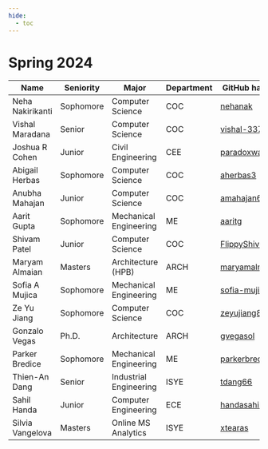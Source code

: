 ```yaml
---
hide:
  - toc
---
```


# Spring 2024

| Name             | Seniority | Major                  | Department | GitHub handle                                     | Topic Area                                          |
| ---------------- | --------- | ---------------------- | ---------- | ------------------------------------------------- | --------------------------------------------------- |
| Neha Nakirikanti | Sophomore | Computer Science       | COC        | [nehanak](https://github.com/nehanak)             | [Mobility-PEI](../../24sp-mobility-pei)             |
| Vishal Maradana  | Senior    | Computer Science       | COC        | [vishal-337](https://github.com/vishal-337)       | [Mobility-PEI](../../24sp-mobility-pei)             |
| Joshua R Cohen   | Junior    | Civil Engineering      | CEE        | [paradoxwalk](https://github.com/paradoxwalk)     | [Mobility-PEI](../../24sp-mobility-pei)             |
| Abigail Herbas   | Sophomore | Computer Science       | COC        | [aherbas3](https://github.com/aherbas3)           | [Energy-In-Buildings](../../24sp-energyinbuildings) |
| Anubha Mahajan   | Junior    | Computer Science       | COC        | [amahajan68](https://github.com/amahajan68)       | [Energy-In-Buildings](../../24sp-energyinbuildings) |
| Aarit Gupta      | Sophomore | Mechanical Engineering | ME         | [aaritg](https://github.com/aaritg)               | [Energy-In-Buildings](../../24sp-energyinbuildings) |
| Shivam Patel     | Junior    | Computer Science       | COC        | [FlippyShivam](https://github.com/FlippyShivam)   | [Energy-In-Buildings](../../24sp-energyinbuildings) |
| Maryam Almaian   | Masters   | Architecture (HPB)     | ARCH       | [maryamalmaian](https://github.com/maryamalmaian) | [Microclimate](../../24sp-microclimate)             |
| Sofia A Mujica   | Sophomore | Mechanical Engineering | ME         | [sofia-mujica](https://github.com/sofia-mujica)   | [Microclimate](../../24sp-microclimate)             |
| Ze Yu Jiang      | Sophomore | Computer Science       | COC        | [zeyujiang8800](https://github.com/zeyujiang8800) | [Microclimate](../../24sp-microclimate)             |
| Gonzalo Vegas    | Ph.D.     | Architecture           | ARCH       | [gvegasol](https://github.com/gvegasol)           | [Mobility-Seg](../../24sp-mobility-seg)             |
| Parker Bredice   | Sophomore | Mechanical Engineering | ME         | [parkerbredice](https://github.com/parkerbredice) | [Mobility-Seg](../../24sp-mobility-seg)             |
| Thien-An Dang    | Senior    | Industrial Engineering | ISYE       | [tdang66](https://github.com/tdang66)             | [Mobility-Seg](../../24sp-mobility-seg)             |
| Sahil Handa      | Junior    | Computer Engineering   | ECE        | [handasahil](https://github.com/handasahil)       | [Mobility-Seg](../../24sp-mobility-seg)             |
| Silvia Vangelova | Masters   | Online MS Analytics    | ISYE       | [xtearas](https://github.com/xtearas)             | [Sp24](../../projects/24sp)                         |

